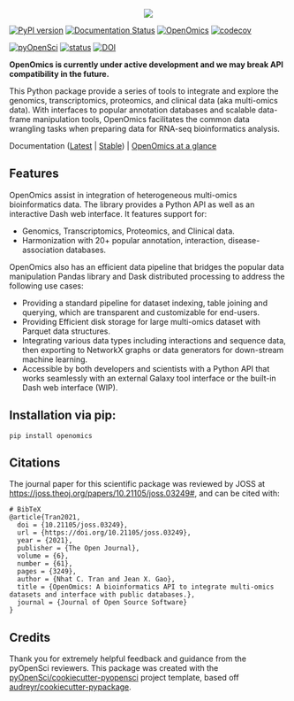 <p align="center">
    <a href="https://openomics.readthedocs.io/en/latest/" target="_blank" rel="noopener noreferrer">
        <img src="https://github.com/JonnyTran/OpenOmics/raw/master/openomics_web/assets/openomics_logo.png" max-height="200">
    </a>
</p>

[![PyPI version](https://badge.fury.io/py/openomics.svg)](https://badge.fury.io/py/openomics)
[![Documentation Status](https://readthedocs.org/projects/openomics/badge/?version=latest)](https://openomics.readthedocs.io/en/latest/?badge=latest)
[![OpenOmics](https://github.com/JonnyTran/OpenOmics/actions/workflows/python-package.yml/badge.svg?branch=master)](https://github.com/JonnyTran/OpenOmics/actions/workflows/python-package.yml)
[![codecov](https://codecov.io/gh/JonnyTran/OpenOmics/branch/master/graph/badge.svg?token=6N1UZ27MPH)](https://codecov.io/gh/JonnyTran/OpenOmics)

[![pyOpenSci](https://tinyurl.com/y22nb8up)](https://github.com/pyOpenSci/software-review/issues/31)
[![status](https://joss.theoj.org/papers/aca43e3c2989a803b514faef72dd3294/status.svg)](https://joss.theoj.org/papers/aca43e3c2989a803b514faef72dd3294)
[![DOI](https://zenodo.org/badge/125549505.svg)](https://zenodo.org/badge/latestdoi/125549505)

**OpenOmics is currently under active development and we may break API compatibility in the future.**

This Python package provide a series of tools to integrate and explore the genomics, transcriptomics, proteomics, and
clinical data (aka multi-omics data). With interfaces to popular annotation databases and scalable data-frame
manipulation tools, OpenOmics facilitates the common
data wrangling tasks when preparing data for RNA-seq bioinformatics analysis.

Documentation ([Latest](https://openomics.readthedocs.io/en/latest/)
| [Stable](https://openomics.readthedocs.io/en/stable/))
| [OpenOmics at a glance](https://openomics.readthedocs.io/en/latest/usage/getting-started.html)

## Features
OpenOmics assist in integration of heterogeneous multi-omics bioinformatics data. The library provides a Python API as well as an interactive Dash web interface.
It features support for:
- Genomics, Transcriptomics, Proteomics, and Clinical data.
- Harmonization with 20+ popular annotation, interaction, disease-association databases.

OpenOmics also has an efficient data pipeline that bridges the popular data manipulation Pandas library and Dask distributed processing to address the following use cases:

- Providing a standard pipeline for dataset indexing, table joining and querying, which are transparent and customizable
  for end-users.
- Providing Efficient disk storage for large multi-omics dataset with Parquet data structures.
- Integrating various data types including interactions and sequence data, then exporting to NetworkX graphs or data generators for down-stream machine learning.
- Accessible by both developers and scientists with a Python API that works seamlessly with an external Galaxy tool interface or the built-in Dash web interface (WIP).


## Installation via pip:

```console
pip install openomics
```

##

## Citations
The journal paper for this scientific package was reviewed by JOSS at <https://joss.theoj.org/papers/10.21105/joss.03249#>, and can be cited with:

    # BibTeX
    @article{Tran2021,
      doi = {10.21105/joss.03249},
      url = {https://doi.org/10.21105/joss.03249},
      year = {2021},
      publisher = {The Open Journal},
      volume = {6},
      number = {61},
      pages = {3249},
      author = {Nhat C. Tran and Jean X. Gao},
      title = {OpenOmics: A bioinformatics API to integrate multi-omics datasets and interface with public databases.},
      journal = {Journal of Open Source Software}
    }



## Credits

Thank you for extremely helpful feedback and guidance from the pyOpenSci reviewers. This package was created with the [pyOpenSci/cookiecutter-pyopensci](https://github.com/pyOpenSci/cookiecutter-pyopensci) project template, based off [audreyr/cookiecutter-pypackage](https://github.com/audreyr/cookiecutter-pypackage).
